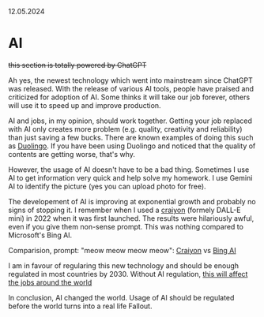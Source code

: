 12.05.2024
# AI
~~this section is totally powered by ChatGPT~~

Ah yes, the newest technology which went into mainstream since ChatGPT was released. With the release of various AI tools, people have praised and criticized for adoption of AI. Some thinks it will take our job forever, others will use it to speed up and improve production.

AI and jobs, in my opinion, should work together. Getting your job replaced with AI only creates more problem (e.g. quality, creativity and reliability) than just saving a few bucks. There are known examples of doing this such as [Duolingo](https://www.washingtonpost.com/technology/2024/01/10/duolingo-ai-layoffs/). If you have been using Duolingo and noticed that the quality of contents are getting worse, that's why.

However, the usage of AI doesn't have to be a bad thing. Sometimes I use AI to get information very quick and help solve my homework. I use Gemini AI to identify the picture (yes you can upload photo for free). 

The developement of AI is improving at exponential growth and probably no signs of stopping it. I remember when I used a [craiyon](https://www.craiyon.com/) (formely DALL-E mini) in 2022 when it was first launched. The results were hilariously awful, even if you give them non-sense prompt. This was nothing compared to Microsoft's Bing AI.

Comparision, prompt: "meow meow meow meow":
[Craiyon](assets/craiyon.png) vs [Bing AI](assets/bingai.png)

I am in favour of regularing this new technology and should be enough regulated in most countries by 2030. Without AI regulation, [this will affect the jobs around the world](https://gitnux.org/ai-replacing-jobs-statistics/)

In conclusion, AI changed the world. Usage of AI should be regulated before the world turns into a real life Fallout.